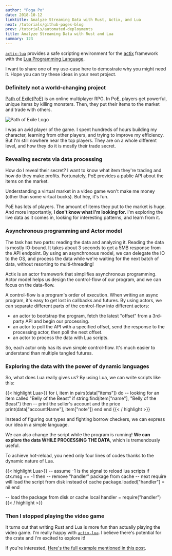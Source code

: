 ```yaml
---
author: "Poga Po"
date: 2018-10-12
linktitle: Analyze Streaming Data with Rust, Actix, and Lua
next: /tutorials/github-pages-blog
prev: /tutorials/automated-deployments
title: Analyze Streaming Data with Rust and Lua
summary: 123
---
```


[`actix-lua`](https://github.com/poga/actix-lua) provides a safe scripting environment for the [actix](http://actix.rs) framework with the [Lua Programming Language](http://lua.org).

I want to share one of my use-case here to demostrate why you might need it. Hope you can try these ideas in your next project.

### Definitely not a world-changing project

[Path of Exile(PoE)](https://pathofexile.com) is an online multiplayer RPG. In PoE, players get powerful, unique items by killing monsters. Then, they put their items to the market and trade with others.

![Path of Exile Logo](/poe-logo.jpeg)

I was an avid player of the game. I spent hundreds of hours building my character, learning from other players, and trying to improve my efficiency. But I'm still nowhere near the top players. They are on a whole different level, and how they do it is mostly their trade secret.

### Revealing secrets via data processing

How do I reveal their secret? I want to know what item they're trading and how do they make profits. Fortunately, PoE provides a public API about the items on the market.

Understanding a virtual market in a video game won't make me money (other than some virtual bucks). But hey, it's fun.

PoE has lots of players. The amount of items they put to the market is huge. And more importantly, **I don't know what I'm looking for.** I'm exploring the live data as it comes in, looking for interesting patterns, and learn from it.

### Asynchronous programming and Actor model

The task has two parts: reading the data and analyzing it. Reading the data is mostly IO-bound. It takes about 3 seconds to get a 5MB response from the API endpoint. By using an asynchronous model, we can delegate the IO to the OS, and process the data while we're waiting for the next batch of data, without resorting to multi-threading!

Actix is an actor framework that simplifies asynchronous programming. Actor model helps us design the control-flow of our program, and we can focus on the data-flow.

A control-flow is a program's order of execution. When writing an async program, it's easy to get lost in callbacks and futures. By using actors, we can separate different parts of the control-flow into different actors:

* an actor to bootstrap the program, fetch the latest "offset" from a 3rd-party API and begin our processing.
* an actor to poll the API with a specified offset, send the response to the processing actor, then poll the next offset.
* an actor to process the data with Lua scripts.

So, each actor only has its own simple control-flow. It's much easier to understand than multiple tangled futures.

### Exploring the data with the power of dynamic languages

So, what does Lua really gives us? By using Lua, we can write scripts like this:

{{< highlight Lua>}}
for i, item in pairs(data["items"]) do
    -- looking for an item called "Belly of the Beast"
    if string.find(item["name"], "Belly of the Beast") then
        -- print the seller's account and the price
        print(data["accountName"], item["note"])
    end
end
{{< / highlight >}}

Instead of figuring out types and fighting borrow checkers, we can express our idea in a simple language.

We can also change the script while the program is running! **We can explore the data WHILE PROCESSING THE DATA**, which is tremendously useful.

To achieve hot-reload, you need only four lines of codes thanks to the dynamic nature of Lua.

{{< highlight Lua>}}
-- assume -1 is the signal to reload lua scripts
if ctx.msg == -1 then
  -- remove "handler" package from cache
  -- next require will load the script from disk instead of cache
  package.loaded["handler"] = nil
end

-- load the package from disk or cache
local handler = require("handler")
{{< / highlight >}}

### Then I stopped playing the video game

It turns out that writing Rust and Lua is more fun than actually playing the video game. I'm really happy with [`actix-lua`](https://github.com/poga/actix-lua). I believe there's potential for the crate and I'm excited to explore it!

If you're interested, [Here's the full example mentioned in this post](https://github.com/poga/streaming-data-parsing-with-actix-lua).
